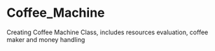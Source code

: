 # Coffee_Machine
Creating Coffee Machine Class, includes resources evaluation, coffee maker and money handling 

